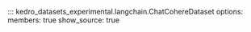 ::: kedro_datasets_experimental.langchain.ChatCohereDataset
    options:
        members: true
        show_source: true
